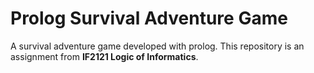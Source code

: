 # Prolog Survival Adventure Game

A survival adventure game developed with prolog. This repository is an assignment from **IF2121 Logic of Informatics**.
